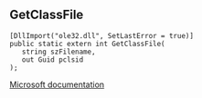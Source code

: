 ## GetClassFile

```
[DllImport("ole32.dll", SetLastError = true)]
public static extern int GetClassFile(
   string szFilename,
   out Guid pclsid
);
```

[Microsoft documentation](https://docs.microsoft.com/en-us/windows/win32/api/ole2/nf-ole2-getclassfile)
